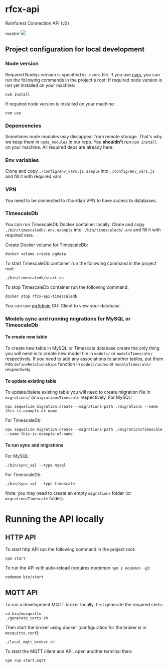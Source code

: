 rfcx-api
========

Rainforest Connection API (v2)

master
![](https://api.travis-ci.org/rfcx/rfcx-api.png?branch=master)

## Project configuration for local development

### Node version
Required Nodejs version is specified in `.nvmrc` file. If you use [nvm](https://github.com/nvm-sh/nvm), you can run the following commands in the project's root:
If required node version is not yet installed on your machine:
```
nvm install
```
If required node version is installed on your machine:
```
nvm use
```

### Depencencies
Sometimes node modules may dissappear from remote storage. That's why we keep them in `node_modules` in our repo. You **shouldn't** run `npm install` on your machine. All required deps are already here.

### Env variables
Clone and copy `./config/env_vars.js.sample` into `./config/env_vars.js` and fill it with required vars

### VPN
You need to be connected to rfcx-ldap VPN to have access to databases.

### TimescaleDb
You can run TimescaleDb Docker container locally.
Clone and copy `./bin/timescaledb/.env.example` into `./bin/timescaledb/.env` and fill it with required vars.

Create Docker volume for TimescaleDb:
```
docker volume create pgdata
```

To start TimescaleDb container run the following command in the project root:
```
./bin/timescaledb/start.sh
```

To stop TimescaleDb container run the following command:
```
docker stop rfcx-api-timescaledb
```

You can use [pgAdmin](https://www.pgadmin.org/download/)  GUI Client to view your database.

### Models sync and running migrations for MySQL or TimescaleDb

#### To create new table
To create new table in MySQL or Timescale database create the only thing you will need is to create new model file in `models/` or `modelsTimescale/` respectively.
If you need to add any associations to another tables, put them into `defineRelationships` function in `models/index` or `modelsTimescale/` respectively.

#### To update existing table
To update/delete existing table you will need to create migration file in `migrations/` or `migrationsTimescale` respectively.
For MySQL:
```
npx sequelize migration:create --migrations-path ./migrations --name this-is-example-of-name
```
For TimescaleDb:
```
npx sequelize migration:create --migrations-path ./migrationsTimescale --name this-is-example-of-name
```

#### To run sync and migrations
For MySQL:
```
./bin/sync_sql --type mysql
```
For TimescaleDb:
```
./bin/sync_sql --type timescale
```

Note: you may need to create an empty `migrations` folder (or `migrationsTimescale` folder).

# Running the API locally
## HTTP API
To start http API run the following command in the project root:
```
npm start
```

To run the API with auto-reload (requires nodemon  `npm i nodemon -g`):
```
nodemon bin/start
```

## MQTT API

To run a development MQTT broker locally, first generate the required certs:

```
cd bin/mosquitto
./generate_certs.sh
```

Then start the broker using docker (configuration for the broker is in `mosquitto.conf`):

```
./local_mqtt_broker.sh
```

To start the MQTT client and API, open another terminal then:

```
npm run start.mqtt
```

